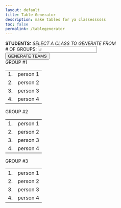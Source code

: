```yaml
---
layout: default
title: Table Generator
description: make tables for ya classessssss
toc: false
permalink: /tablegenerator
---
```

<head>
    <script href="{{site.baseurl}}/assets/js/tablegenerator.js"></script>
</head>
<div class="table-generator">
    <div class="text-container">
        <div class="text">
            <b>STUDENTS:</b>
            <i>SELECT A CLASS TO GENERATE FROM</i>
        </div>
        <div class="list"></div>
        <div class="group-numbers">
            <span># OF GROUPS:</span>
            <input id="groupsInput" placeholder="#">
        </div>
        <div class="button-container">
            <button id="submit">GENERATE TEAMS</button>
        </div>
    </div>
    <div class="table-container" id="table-div">
    <!-- Tester tables for styling -->
        <div class="row">
            <div class="table">
                <div class="title">GROUP #1</div>
                <table>
                    <tr>
                        <td>1.</td>
                        <td>person 1</td>
                    </tr>
                    <tr>
                        <td>2.</td>
                        <td>person 2</td>
                    </tr>
                    <tr>
                        <td>3.</td>
                        <td>person 3</td>
                    </tr>
                    <tr>
                        <td>4.</td>
                        <td>person 4</td>
                    </tr>
                </table>
            </div>
            <div class="table">
                <div class="title">GROUP #2</div>
                <table>
                    <tr>
                        <td>1.</td>
                        <td>person 1</td>
                    </tr>
                    <tr>
                        <td>2.</td>
                        <td>person 2</td>
                    </tr>
                    <tr>
                        <td>3.</td>
                        <td>person 3</td>
                    </tr>
                    <tr>
                        <td>4.</td>
                        <td>person 4</td>
                    </tr>
                </table>
            </div>
        </div>
        <div class="row">
            <div class="table">
                <div class="title">GROUP #3</div>
                <table>
                    <tr>
                        <td>1.</td>
                        <td>person 1</td>
                    </tr>
                    <tr>
                        <td>2.</td>
                        <td>person 2</td>
                    </tr>
                    <tr>
                        <td>3.</td>
                        <td>person 3</td>
                    </tr>
                    <tr>
                        <td>4.</td>
                        <td>person 4</td>
                    </tr>
                </table>
            </div>
        </div>
    </div>
</div>